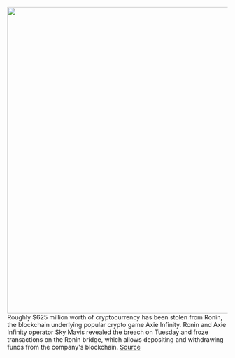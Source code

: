 <img src='https://cdn.vox-cdn.com/thumbor/czjJWiyj576fQnbtvHNpYMO_rzc=/0x0:2000x1125/1200x800/filters:focal(780x447:1100x767)/cdn.vox-cdn.com/uploads/chorus_image/image/70685894/Starter_Axies__3_.0.png' width='700px' /><br/>
Roughly $625 million worth of cryptocurrency has been stolen from Ronin, the blockchain underlying popular crypto game Axie Infinity. Ronin and Axie Infinity operator Sky Mavis revealed the breach on Tuesday and froze transactions on the Ronin bridge, which allows depositing and withdrawing funds from the company's blockchain.
<a href='https://www.theverge.com/2022/3/29/23001620/sky-mavis-axie-infinity-ronin-blockchain-validation-defi-hack-nft'> Source <a/>